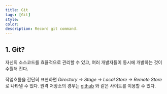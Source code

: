 ```yaml
---
title: Git
tags: [Git]
style: 
color: 
description: Record git command.
---
```


## 1. Git?

자신의 소스코드를 효율적으로 관리할 수 있고, 여러 개발자들이 동시에 개발하는 것이 수월해 진다.

작업흐름을 간단히 표현하면
*Directory -> Stage -> Local Store -> Remote Store*로 나타낼 수 있다.
원격 저장소의 경우는  [github](https://github.com) 와 같은 사이트를 이용할 수 있다.